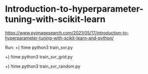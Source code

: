 # Introduction-to-hyperparameter-tuning-with-scikit-learn

https://www.pyimagesearch.com/2021/05/17/introduction-to-hyperparameter-tuning-with-scikit-learn-and-python/

Run:
+) !time python3 train_svr.py

+) !time python3 train_svr_grid.py

+) !time python3 train_svr_random.py
